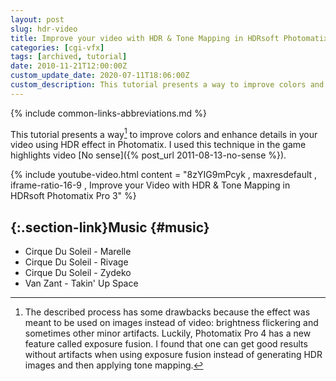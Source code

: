 ```yaml
---
layout: post
slug: hdr-video
title: Improve your video with HDR & Tone Mapping in HDRsoft Photomatix Pro 3
categories: [cgi-vfx]
tags: [archived, tutorial]
date: 2010-11-21T12:00:00Z
custom_update_date: 2020-07-11T18:06:00Z
custom_description: This tutorial presents a way to improve colors and enhance details in your video using HDR effect in Photomatix.
---
```

{% include common-links-abbreviations.md %}

This tutorial presents a way[^1] to improve colors and enhance details in your video using HDR effect in Photomatix.
I used this technique in the game highlights video [No sense]({% post_url 2011-08-13-no-sense %}).

{% include youtube-video.html content = "8zYIG9mPcyk , maxresdefault , iframe-ratio-16-9 , Improve your Video with HDR & Tone Mapping in HDRsoft Photomatix Pro 3" %}

## [](#music){:.section-link}Music {#music}
* Cirque Du Soleil - Marelle
* Cirque Du Soleil - Rivage
* Cirque Du Soleil - Zydeko
* Van Zant - Takin' Up Space

[^1]: The described process has some drawbacks because the effect was meant to be used on images instead of video:
    brightness flickering and sometimes other minor artifacts.
    Luckily, Photomatix Pro 4 has a new feature called exposure fusion.
    I found that one can get good results without artifacts when using exposure fusion instead of generating HDR images and then applying tone mapping.
